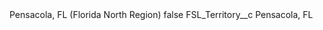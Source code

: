 <?xml version="1.0" encoding="UTF-8"?>
<CustomMetadata xmlns="http://soap.sforce.com/2006/04/metadata" xmlns:xsi="http://www.w3.org/2001/XMLSchema-instance" xmlns:xsd="http://www.w3.org/2001/XMLSchema">
    <label>Pensacola, FL (Florida North Region)</label>
    <protected>false</protected>
    <values>
        <field>FSL_Territory__c</field>
        <value xsi:type="xsd:string">Pensacola, FL</value>
    </values>
</CustomMetadata>
